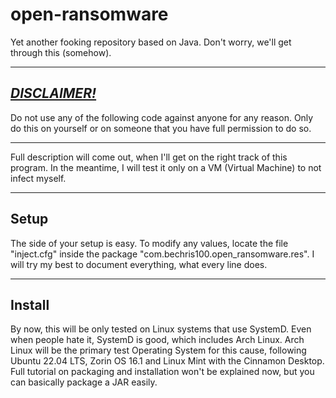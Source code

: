# open-ransomware
Yet another fooking repository based on Java. Don't worry, we'll get through this (somehow).

***

## <u>***DISCLAIMER!***</u>
Do not use any of the following code against anyone for any reason. Only do this on
yourself or on someone that you have full permission to do so.

***

Full description will come out, when I'll get on the right track of this program. In the meantime,
I will test it only on a VM (Virtual Machine) to not infect myself.

***

## Setup
The side of your setup is easy. To modify any values, locate the file "inject.cfg" inside
the package "com.bechris100.open_ransomware.res". I will try my best to document everything,
what every line does.

***

## Install
By now, this will be only tested on Linux systems that use SystemD. Even when people hate it,
SystemD is good, which includes Arch Linux. Arch Linux will be the primary test Operating System
for this cause, following Ubuntu 22.04 LTS, Zorin OS 16.1 and Linux Mint with the Cinnamon Desktop.
Full tutorial on packaging and installation won't be explained now, but you can basically package a
JAR easily.